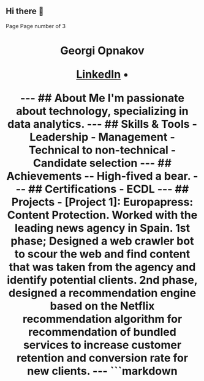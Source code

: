 ## Hi there 👋

Page
Page number
of 3
<h1 align="center"> Georgi Opnakov
<p align="center">
<a href="https://www.linkedin.com/in/georgi-opnakov-6b389993/">LinkedIn</a> •
</p>
---
## About Me
I'm passionate about technology, specializing in data analytics.
---
## Skills & Tools
- Leadership
- Management
- Technical to non-technical
- Candidate selection
---
## Achievements
-- High-fived a bear.
---
## Certifications
- ECDL
---
## Projects
- [Project 1]: Europapress: Content Protection. Worked with the leading news agency in Spain. 1st phase; Designed a web crawler bot to scour the web and find content that was taken from the agency and identify potential clients. 2nd phase, designed a recommendation engine based on the Netflix recommendation algorithm for recommendation of bundled services to increase customer retention and conversion rate for new clients.
---
```markdown
